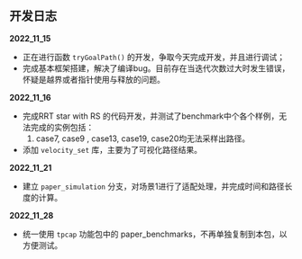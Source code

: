 ## 开发日志
**2022_11_15**
- 正在进行函数 `tryGoalPath()` 的开发，争取今天完成开发，并且进行调试；
- 完成基本框架搭建，解决了编译bug。目前存在当迭代次数过大时发生错误，怀疑是越界或者指针使用与释放的问题。

**2022_11_16**
- 完成RRT star with RS 的代码开发，并测试了benchmark中个各个样例，无法完成的实例包括： 
  1. case7, case9 , case13, case19, case20均无法采样出路径。
- 添加 `velocity_set` 库，主要为了可视化路径结果。

**2022_11_21**
- 建立 `paper_simulation` 分支，对场景1进行了适配处理，并完成时间和路径长度的计算。

**2022_11_28**
- 统一使用 `tpcap` 功能包中的 paper_benchmarks，不再单独复制到本包，以方便测试。